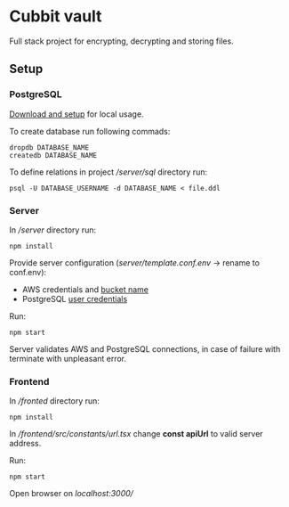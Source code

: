 # Cubbit vault
Full stack project for encrypting, decrypting and storing files.

## Setup
### PostgreSQL
[Download and setup](https://www.postgresql.org/download/) for local usage.

To create database run following commads:
```
dropdb DATABASE_NAME
createdb DATABASE_NAME
```
To define relations in project */server/sql* directory run:
```
psql -U DATABASE_USERNAME -d DATABASE_NAME < file.ddl
```
### Server
In */server* directory run:
```
npm install
```
Provide server configuration (*server/template.conf.env* -> rename to conf.env): 
* AWS credentials and [bucket name](https://docs.aws.amazon.com/AmazonS3/latest/userguide/create-bucket-overview.html)
* PostgreSQL [user credentials](https://www.postgresql.org/docs/8.0/sql-createuser.html)

Run:
```
npm start
```

Server validates AWS and PostgreSQL connections, in case of failure with terminate with unpleasant error.

### Frontend
In */fronted* directory run:
```
npm install
```
In */frontend/src/constants/url.tsx* change **const apiUrl** to valid server address.

Run:
```
npm start
```
Open browser on *localhost:3000/*
